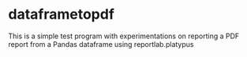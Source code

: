 # dataframetopdf
This is a simple test program with experimentations on reporting a PDF report from a Pandas dataframe using reportlab.platypus

